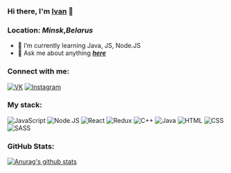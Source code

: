### Hi there, I'm [**Ivan**](https://github.com/chernetskiy-ivan) 👋
### Location: *Minsk*,***Belarus***


- 🌱 I’m currently learning Java, JS, Node.JS
- 💬 Ask me about anything ***[here](https://vk.com/chrntskvn "Happy to chat")***

### Connect with me:
[![VK](https://img.shields.io/badge/VK-090909?style=for-the-badge&logo=VK)](https://vk.com/chrntskvn)
[![Instagram](https://img.shields.io/badge/Instagram-090909?style=for-the-badge&logo=Instagram)](https://www.instagram.com/ch_ivan_r/?hl=ru)

### My stack:

![JavaScript](https://img.shields.io/badge/-JavaScript-090909?style=for-the-badge&logo=javascript)
![Node.JS](https://img.shields.io/badge/-Node.js-090909?style=for-the-badge&logo=node.js)
![React](https://img.shields.io/badge/-React.js-090909?style=for-the-badge&logo=React)
![Redux](https://img.shields.io/badge/-Redux-090909?style=for-the-badge&logo=Redux)
![C++](https://img.shields.io/badge/-C++-090909?style=for-the-badge&logo=C%2b%2b&logoColor=6296CC)
![Java](https://img.shields.io/badge/-Java-090909?style=for-the-badge&logo=Java&logoColor=00ff11)
![HTML](https://img.shields.io/badge/-HTML-090909?style=for-the-badge&logo=html5&logoColor=00d9ff)
![CSS](https://img.shields.io/badge/-CSS-090909?style=for-the-badge&logo=css3&logoColor=0040ff)
![SASS](https://img.shields.io/badge/-Sass-090909?style=for-the-badge&logo=sass)

### GitHub Stats:
[![Anurag's github stats](https://github-readme-stats.vercel.app/api?username=chernetskiy-ivan&hide=issues,contribs&theme=radical&hide_border=true&layout=compact)](https://github.com/anuraghazra/github-readme-stats)
